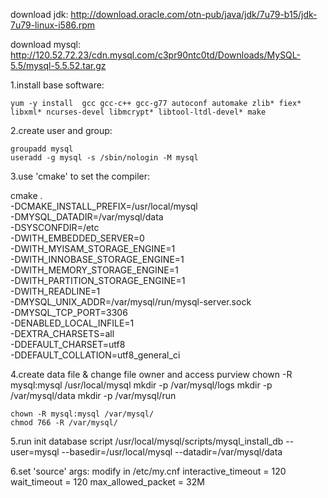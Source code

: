 download jdk: http://download.oracle.com/otn-pub/java/jdk/7u79-b15/jdk-7u79-linux-i586.rpm

download mysql: http://120.52.72.23/cdn.mysql.com/c3pr90ntc0td/Downloads/MySQL-5.5/mysql-5.5.52.tar.gz

1.install base software:

	yum -y install  gcc gcc-c++ gcc-g77 autoconf automake zlib* fiex* libxml* ncurses-devel libmcrypt* libtool-ltdl-devel* make

2.create user and group:

	groupadd mysql  
	useradd -g mysql -s /sbin/nologin -M mysql

3.use 'cmake' to set the compiler:

cmake . \
-DCMAKE_INSTALL_PREFIX=/usr/local/mysql \
-DMYSQL_DATADIR=/var/mysql/data \
-DSYSCONFDIR=/etc \
-DWITH_EMBEDDED_SERVER=0 \
-DWITH_MYISAM_STORAGE_ENGINE=1 \
-DWITH_INNOBASE_STORAGE_ENGINE=1 \
-DWITH_MEMORY_STORAGE_ENGINE=1 \
-DWITH_PARTITION_STORAGE_ENGINE=1 \
-DWITH_READLINE=1 \
-DMYSQL_UNIX_ADDR=/var/mysql/run/mysql-server.sock \
-DMYSQL_TCP_PORT=3306 \
-DENABLED_LOCAL_INFILE=1 \
-DEXTRA_CHARSETS=all \
-DDEFAULT_CHARSET=utf8 \
-DDEFAULT_COLLATION=utf8_general_ci

4.create data file & change file owner and access purview
	chown -R mysql:mysql /usr/local/mysql
	mkdir -p /var/mysql/logs
	mkdir -p /var/mysql/data
	mkdir -p /var/mysql/run

	chown -R mysql:mysql /var/mysql/
	chmod 766 -R /var/mysql/

5.run init database script
	/usr/local/mysql/scripts/mysql_install_db --user=mysql --basedir=/usr/local/mysql --datadir=/var/mysql/data
	

6.set 'source' args:
modify in /etc/my.cnf
interactive_timeout = 120
wait_timeout = 120
max_allowed_packet = 32M

